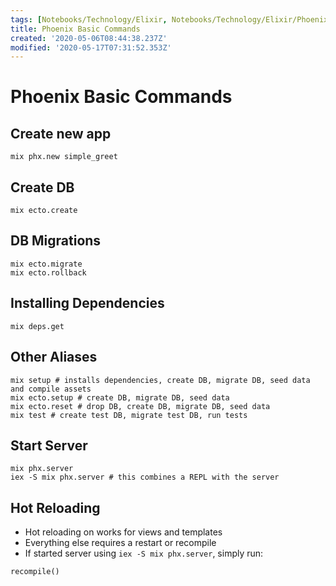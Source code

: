 ```yaml
---
tags: [Notebooks/Technology/Elixir, Notebooks/Technology/Elixir/Phoenix]
title: Phoenix Basic Commands
created: '2020-05-06T08:44:38.237Z'
modified: '2020-05-17T07:31:52.353Z'
---
```


# Phoenix Basic Commands

## Create new app
```
mix phx.new simple_greet
```

## Create DB
```
mix ecto.create
```

## DB Migrations
```
mix ecto.migrate
mix ecto.rollback
```

## Installing Dependencies
```
mix deps.get
```

## Other Aliases
```
mix setup # installs dependencies, create DB, migrate DB, seed data and compile assets
mix ecto.setup # create DB, migrate DB, seed data
mix ecto.reset # drop DB, create DB, migrate DB, seed data
mix test # create test DB, migrate test DB, run tests
```

## Start Server
```
mix phx.server
iex -S mix phx.server # this combines a REPL with the server
```

## Hot Reloading
- Hot reloading on works for views and templates
- Everything else requires a restart or recompile
- If started server using `iex -S mix phx.server`, simply run:
```
recompile()
```



